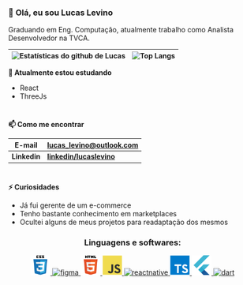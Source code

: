 <!-- 🧲 Imports -->
[LinkedinBdg]: https://i.stack.imgur.com/gVE0j.png 



<!-- 👁 Body -->
### 👋 **Olá, eu sou Lucas Levino**
Graduando em Eng. Computação, atualmente trabalho como Analista Desenvolvedor na TVCA.


| ![Estatísticas do github de Lucas](https://github-readme-stats.vercel.app/api?username=LucasLevino&theme=dracula&show_icons=true&include_all_commits=true&locale=pt-br)  | ![Top Langs](https://github-readme-stats.vercel.app/api/top-langs/?username=LucasLevino&theme=dracula&hide=javascript&layout=compact&locale=pt-br) |
| ------- | -------------------- |

**🌱 Atualmente estou estudando**
- React
- ThreeJs

#
**📫 Como me encontrar**

| **E-mail**  | **<lucas_levino@outlook.com>** |
| ------- | -------------------- |
| **Linkedin**  | **[linkedin/lucaslevino](https://www.linkedin.com/in/lucas-levino-345a53113/)** |


#
**⚡ Curiosidades**

- Já fui gerente de um e-commerce
- Tenho bastante conhecimento em marketplaces
- Ocultei alguns de meus projetos para readaptação dos mesmos


<h3 align="center">Linguagens e softwares:</h3>
<p align="center"> <a href="https://www.w3schools.com/css/" target="_blank"> <img src="https://raw.githubusercontent.com/devicons/devicon/master/icons/css3/css3-original-wordmark.svg" alt="css3" width="40" height="40"/> </a> <a href="https://www.figma.com/" target="_blank"> <img src="https://www.vectorlogo.zone/logos/figma/figma-icon.svg" alt="figma" width="40" height="40"/> </a> 
  <a href="https://www.w3.org/html/" target="_blank"> <img src="https://raw.githubusercontent.com/devicons/devicon/master/icons/html5/html5-original-wordmark.svg" alt="html5" width="40" height="40"/> <a href="https://developer.mozilla.org/en-US/docs/Web/JavaScript" target="_blank"> 
    <img src="https://raw.githubusercontent.com/devicons/devicon/master/icons/javascript/javascript-original.svg" alt="javascript" width="40" height="40"/> <a href="https://reactnative.dev/" target="_blank"> <img src="https://reactnative.dev/img/header_logo.svg" alt="reactnative" width="40" height="40"/> </a> 
   <a href="https://www.typescriptlang.org/" target="_blank"> 
    <img src="https://raw.githubusercontent.com/devicons/devicon/master/icons/typescript/typescript-original.svg" alt="typescript" width="40" height="40"/> </a>
  <a href="https://flutter.dev/" target="_blank"> 
    <img src="https://raw.githubusercontent.com/devicons/devicon/9f4f5cdb393299a81125eb5127929ea7bfe42889/icons/flutter/flutter-original.svg" alt="flutter" width="40" height="40"/> </a>
  <a href="https://dart.dev/guides" target="_blank"> <img src="https://iconape.com/wp-content/files/vp/55059/svg/dart.svg" alt="dart" width="40" height="40" /> </a>
</p>
